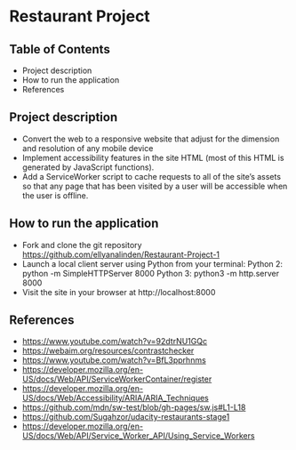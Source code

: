 # Restaurant Project

## Table of Contents
* Project description
* How to run the application
* References

## Project description
* Convert the web to a responsive website that adjust for the dimension and resolution of any mobile device
* Implement accessibility features in the site HTML (most of this HTML is generated by JavaScript functions).
* Add a ServiceWorker script to cache requests to all of the site’s assets so that any page that has been visited by a user will be accessible when the user is offline.

## How to run the application
* Fork and clone the git repository https://github.com/ellyanalinden/Restaurant-Project-1
* Launch a local client server using Python from your terminal:
  Python 2: python -m SimpleHTTPServer 8000
  Python 3: python3 -m http.server 8000
* Visit the site in your browser at http://localhost:8000

## References
* https://www.youtube.com/watch?v=92dtrNU1GQc
* https://webaim.org/resources/contrastchecker
* https://www.youtube.com/watch?v=BfL3pprhnms
* https://developer.mozilla.org/en-US/docs/Web/API/ServiceWorkerContainer/register
* https://developer.mozilla.org/en-US/docs/Web/Accessibility/ARIA/ARIA_Techniques
* https://github.com/mdn/sw-test/blob/gh-pages/sw.js#L1-L18
* https://github.com/Sugahzor/udacity-restaurants-stage1
* https://developer.mozilla.org/en-US/docs/Web/API/Service_Worker_API/Using_Service_Workers
